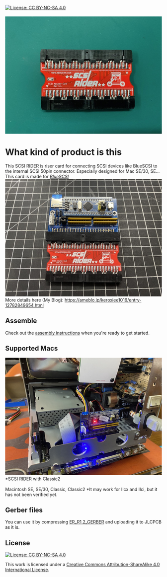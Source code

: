 [![License: CC BY-NC-SA 4.0](https://img.shields.io/badge/License-CC%20BY--NC--SA%204.0-lightgrey.svg)](https://creativecommons.org/licenses/by-nc-sa/4.0/)
<br>
　![alt](images/IMG_4263.jpeg)
# What kind of product is this
This SCSI RIDER is riser card for connecting SCSI devices like BlueSCSI to the internal SCSI 50pin connector.
Especially designed for Mac SE/30, SE...
<BR>
  This card is made for
*[BlueSCSI](https://github.com/erichelgeson/BlueSCSI)*
<BR>
  ![alt](images/IMG_4259.jpg)
<BR>
More details here (My Blog):
  https://ameblo.jp/keroxiee1016/entry-12782849654.html

## Assemble

Check out the [assembly instructions](Assembly/README.md) when you're ready to get started.

## Supported Macs
![alt](images/IMG_4253.jpeg)
<BR>
*SCSI RIDER with Classic2
<BR><BR>
Macintosh SE, SE/30, Classic, Classic2 *It may work for IIcx and IIci, but it has not been verified yet.

## Gerber files

You can use it by compressing [ER_R1.2_GERBER](ER_R1.2_GERBER)  and uploading it to JLCPCB as it is.

## License

[![License: CC BY-NC-SA 4.0](https://img.shields.io/badge/License-CC%20BY--NC--SA%204.0-lightgrey.svg)](https://creativecommons.org/licenses/by-nc-sa/4.0/)

This work is licensed under a
[Creative Commons Attribution-ShareAlike 4.0 International License](https://creativecommons.org/licenses/by-nc-sa/4.0/).
